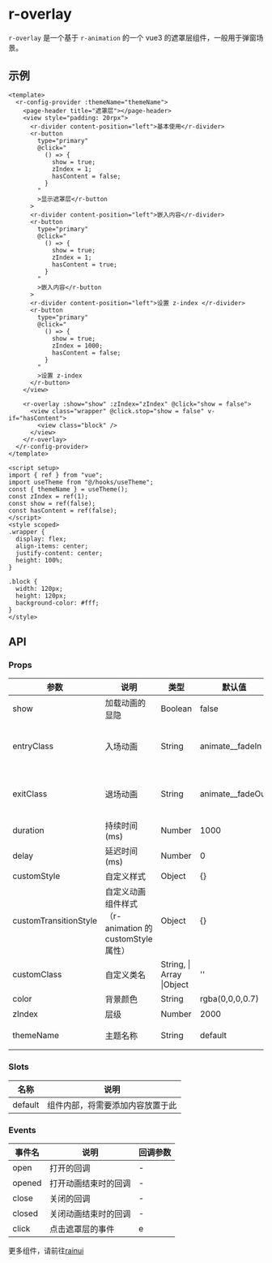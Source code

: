 <script setup>
  import {pathName} from '../components/hooks/usePath'
  pathName.value = 'pages/example/overlay/overlay'
 </script>

# r-overlay

`r-overlay` 是一个基于 `r-animation` 的一个 vue3 的遮罩层组件，一般用于弹窗场景。

## 示例

```vue
<template>
  <r-config-provider :themeName="themeName">
    <page-header title="遮罩层"></page-header>
    <view style="padding: 20rpx">
      <r-divider content-position="left">基本使用</r-divider>
      <r-button
        type="primary"
        @click="
          () => {
            show = true;
            zIndex = 1;
            hasContent = false;
          }
        "
        >显示遮罩层</r-button
      >
      <r-divider content-position="left">嵌入内容</r-divider>
      <r-button
        type="primary"
        @click="
          () => {
            show = true;
            zIndex = 1;
            hasContent = true;
          }
        "
        >嵌入内容</r-button
      >
      <r-divider content-position="left">设置 z-index </r-divider>
      <r-button
        type="primary"
        @click="
          () => {
            show = true;
            zIndex = 1000;
            hasContent = false;
          }
        "
        >设置 z-index
      </r-button>
    </view>

    <r-overlay :show="show" :zIndex="zIndex" @click="show = false">
      <view class="wrapper" @click.stop="show = false" v-if="hasContent">
        <view class="block" />
      </view>
    </r-overlay>
  </r-config-provider>
</template>

<script setup>
import { ref } from "vue";
import useTheme from "@/hooks/useTheme";
const { themeName } = useTheme();
const zIndex = ref(1);
const show = ref(false);
const hasContent = ref(false);
</script>
<style scoped>
.wrapper {
  display: flex;
  align-items: center;
  justify-content: center;
  height: 100%;
}

.block {
  width: 120px;
  height: 120px;
  background-color: #fff;
}
</style>
```

## API

### Props

| 参数                  | 说明                                                   | 类型                      | 默认值             | 可选值                                                              |
| --------------------- | ------------------------------------------------------ | ------------------------- | ------------------ | ------------------------------------------------------------------- |
| show                  | 加载动画的显隐                                         | Boolean                   | false              | true                                                                |
| entryClass            | 入场动画                                               | String                    | animate\_\_fadeIn  | animate\_\_bounceIn ...更多可移步到官网查看 https://animate.style/  |
| exitClass             | 退场动画                                               | String                    | animate\_\_fadeOut | animate\_\_bounceOut ...更多可移步到官网查看 https://animate.style/ |
| duration              | 持续时间(ms)                                           | Number                    | 1000               | -                                                                   |
| delay                 | 延迟时间(ms)                                           | Number                    | 0                  | -                                                                   |
| customStyle           | 自定义样式                                             | Object                    | {}                 | -                                                                   |
| customTransitionStyle | 自定义动画组件样式 （r-animation 的 customStyle 属性） | Object                    | {}                 | -                                                                   |
| customClass           | 自定义类名                                             | String, \| Array \|Object | ''                 | -                                                                   |
| color                 | 背景颜色                                               | String                    | rgba(0,0,0,0.7)    | -                                                                   |
| zIndex                | 层级                                                   | Number                    | 2000               | -                                                                   |
| themeName             | 主题名称                                               | String                    | default            | 可自定义 r-theme 设置                                               |

### Slots

| 名称    | 说明                             |
| ------- | -------------------------------- |
| default | 组件内部，将需要添加内容放置于此 |

### Events

| 事件名 | 说明                 | 回调参数 |
| ------ | -------------------- | -------- |
| open   | 打开的回调           | -        |
| opened | 打开动画结束时的回调 | -        |
| close  | 关闭的回调           | -        |
| closed | 关闭动画结束时的回调 | -        |
| click  | 点击遮罩层的事件     | e        |

更多组件，请前往[rainui](https://ext.dcloud.net.cn/plugin?id=19701)
